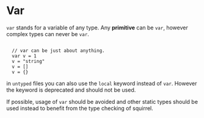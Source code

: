 # Var

`var` stands for a variable of any type. Any **primitive** can be `var`, however complex types can never be `var`.

```squirrel

  // var can be just about anything.
  var v = 1
  v = "string"
  v = []
  v = {}
```

in `untyped` files you can also use the `local` keyword instead of `var`. However the keyword is deprecated and should not be used.

If possible, usage of `var` should be avoided and other static types should be used instead to benefit from the type checking of squirrel.
